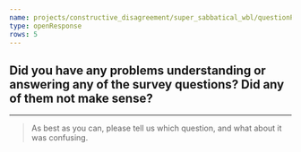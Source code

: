 ```yaml
---
name: projects/constructive_disagreement/super_sabbatical_wbl/questionProblems.md
type: openResponse
rows: 5
---
```


## Did you have any problems understanding or answering any of the survey questions? Did any of them not make sense?

---

> As best as you can, please tell us which question, and what about it was confusing.
